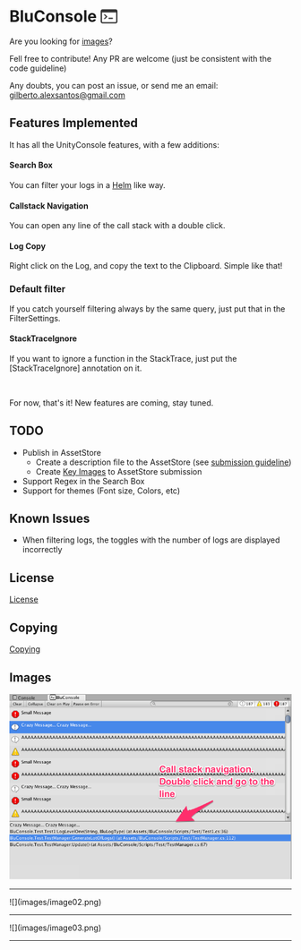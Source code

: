 BluConsole <img src="images/console-brand.png" width=30 style="margin: 0px 0px -5px">
========================

Are you looking for [images](#images)?

Fell free to contribute! Any PR are welcome (just be consistent with the code guideline)

Any doubts, you can post an issue, or send me an email: <gilberto.alexsantos@gmail.com>

Features Implemented
----------------------------

It has all the UnityConsole features, with a few additions:


#### Search Box

You can filter your logs in a [Helm](https://github.com/emacs-helm/helm) like way.

#### Callstack Navigation

You can open any line of the call stack with a double click.

#### Log Copy

Right click on the Log, and copy the text to the Clipboard. Simple like that!

### Default filter

If you catch yourself filtering always by the same query, just put that in the FilterSettings.

#### StackTraceIgnore

If you want to ignore a function in the StackTrace, just put the [StackTraceIgnore] annotation on it.

<br>

For now, that's it! New features are coming, stay tuned.


TODO
----------------------------

* Publish in AssetStore
	* Create a description file to the AssetStore (see [submission guideline](https://unity3d.com/asset-store/sell-assets/submission-guidelines))
	* Create [Key Images](https://unity3d.com/asset-store/sell-assets/submission-guidelines) to AssetStore submission
* Support Regex in the Search Box
* Support for themes (Font size, Colors, etc)

Known Issues
----------------------------

* When filtering logs, the toggles with the number of logs are displayed incorrectly


License
----------------------------

[License](LICENSE)


Copying
----------------------------

[Copying](COPYING)


Images <a name="images"></a>
----------------------------

![](images/image01.png)
<hr>
![](images/image02.png)
<hr>
![](images/image03.png)
<hr>

